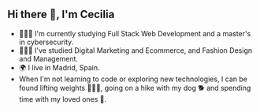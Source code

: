 ## Hi there 👋, I'm Cecilia

- 👩🏻‍💻 I'm currently studying Full Stack Web Development and a master's in cybersecurity.
- 👩🏻‍🎓 I've studied Digital Marketing and Ecommerce, and Fashion Design and Management.
- 🌍 I live in Madrid, Spain.
- When I'm not learning to code or exploring new technologies, I can be found lifting weights 🏋🏻‍♀️, going on a hike with my dog 🐕 and spending time with my loved ones 🤍.

<!--
**ceci-ce/ceci-ce** is a ✨ _special_ ✨ repository because its `README.md` (this file) appears on your GitHub profile.

Here are some ideas to get you started:



-->
